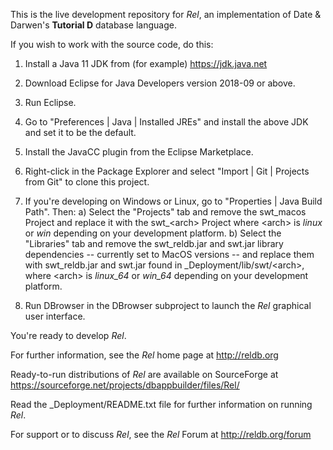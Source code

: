 This is the live development repository for *Rel*, an implementation of Date & Darwen's **Tutorial D** database language.

If you wish to work with the source code, do this:

1. Install a Java 11 JDK from (for example) https://jdk.java.net

2. Download Eclipse for Java Developers version 2018-09 or above.

3. Run Eclipse.

4. Go to "Preferences | Java | Installed JREs" and install the above JDK and set it to be the default.

5. Install the JavaCC plugin from the Eclipse Marketplace.

6. Right-click in the Package Explorer and select "Import | Git | Projects from Git" to clone this project.

7. If you're developing on Windows or Linux, go to "Properties | Java Build Path". Then:
  a) Select the "Projects" tab and remove the swt_macos Project and replace it with the swt_\<arch\> Project where \<arch\> is *linux* or *win* depending on your development platform.
  b) Select the "Libraries" tab and remove the swt_reldb.jar and swt.jar library dependencies -- currently set to MacOS versions -- and replace them with swt_reldb.jar and swt.jar found in \_Deployment/lib/swt/\<arch\>, where \<arch\> is *linux_64* or *win_64* depending on your development platform.

8. Run DBrowser in the DBrowser subproject to launch the *Rel* graphical user interface.

You're ready to develop *Rel*.

For further information, see the *Rel* home page at http://reldb.org

Ready-to-run distributions of *Rel* are available on SourceForge at https://sourceforge.net/projects/dbappbuilder/files/Rel/

Read the \_Deployment/README.txt file for further information on running *Rel*.

For support or to discuss *Rel*, see the *Rel* Forum at http://reldb.org/forum
